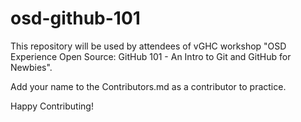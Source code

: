 # osd-github-101

This repository will be used by attendees of vGHC workshop "OSD Experience Open Source:  GitHub 101 - An Intro to Git and GitHub for Newbies".

Add your name to the Contributors.md as a contributor to practice.

Happy Contributing!

